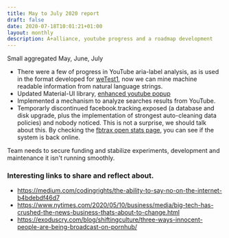 ```yaml
---
title: May to July 2020 report
draft: false
date: 2020-07-18T10:01:21+01:00
layout: monthly
description: A+alliance, youtube progress and a roadmap development
---
```


Small aggregated May, June, July

* There were a few of progress in YouTube aria-label analysis, as is used in the format developed for [weTest1](https://youtube.tracking.exposed/wetest/1), now we can mine machine readable information from natural language strings.
* Updated Material-UI library, [enhanced youtube popup](https://github.com/tracking-exposed/yttrex/issues/16)
* Implemented a mechanism to analyze searches results from YouTube.
* Temporarly discontinued facebook.tracking.exposed (a database and disk upgrade, plus the implementation of strongest auto-cleaning data policies) and nobody noticed. This is not a surprise, we should talk about this. By checking the [fbtrax open stats page](https://facebook.tracking.exposed/impact), you can see if the system is back online.

Team needs to secure funding and stabilize experiments, development and maintenance it isn't running smoothly.

### Interesting links to share and reflect about.

* https://medium.com/codingrights/the-ability-to-say-no-on-the-internet-b4bdebdf46d7
* https://www.nytimes.com/2020/05/10/business/media/big-tech-has-crushed-the-news-business-thats-about-to-change.html
* https://exoduscry.com/blog/shiftingculture/three-ways-innocent-people-are-being-broadcast-on-pornhub/
